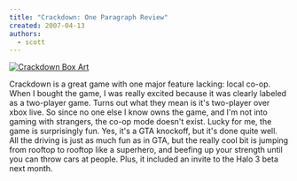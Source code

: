 ```yaml
---
title: "Crackdown: One Paragraph Review"
created: 2007-04-13
authors:
  - scott
---
```


[![Crackdown Box Art](/images/451979633_f410ab2c48_m.jpg)](http://www.flickr.com/photos/spaceninja/451979633/)

Crackdown is a great game with one major feature lacking: local co-op. When I bought the game, I was really excited because it was clearly labeled as a two-player game. Turns out what they mean is it's two-player over xbox live. So since no one else I know owns the game, and I'm not into gaming with strangers, the co-op mode doesn't exist. Lucky for me, the game is surprisingly fun. Yes, it's a GTA knockoff, but it's done quite well. All the driving is just as much fun as in GTA, but the really cool bit is jumping from rooftop to rooftop like a superhero, and beefing up your strength until you can throw cars at people. Plus, it included an invite to the Halo 3 beta next month.
